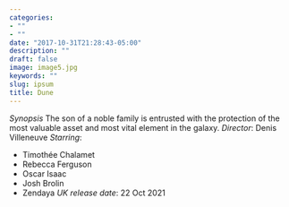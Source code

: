 ```yaml
---
categories:
- ""
- ""
date: "2017-10-31T21:28:43-05:00"
description: ""
draft: false
image: image5.jpg
keywords: ""
slug: ipsum
title: Dune
---
```


*Synopsis*
The son of a noble family is entrusted with the protection of the most valuable asset and most vital element in the galaxy.
*Director*: Denis Villeneuve
*Starring*:
- Timothée Chalamet
- Rebecca Ferguson
- Oscar Isaac
- Josh Brolin
- Zendaya
*UK release date*: 22 Oct 2021
